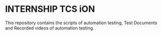 # INTERNSHIP TCS iON
This repository contains the  scripts of automation testing, Test Documents and Recorded videos of automation testing.
